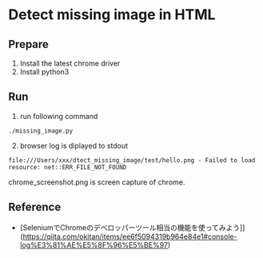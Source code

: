 Detect missing image in HTML
=============================

Prepare
---------
1. Install the latest chrome driver
2. Install python3

Run
----
1. run following command

```
./missing_image.py
```

2. browser log is diplayed to stdout

```
file:///Users/xxx/dtect_missing_image/test/hello.png - Failed to load resource: net::ERR_FILE_NOT_FOUND
```

chrome_screenshot.png is screen capture of chrome.

Reference
---------
* [SeleniumでChromeのデベロッパーツール相当の機能を使ってみよう]](https://qiita.com/okitan/items/ee6f5094319b964e84e1#console-log%E3%81%AE%E5%8F%96%E5%BE%97)
